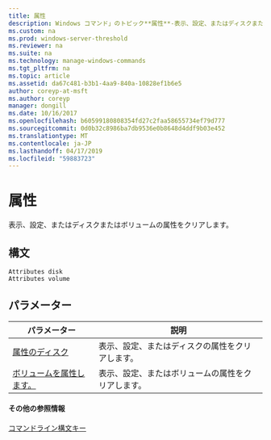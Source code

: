 ```yaml
---
title: 属性
description: Windows コマンド」のトピック**属性**-表示、設定、またはディスクまたはボリュームの属性をクリアします。
ms.custom: na
ms.prod: windows-server-threshold
ms.reviewer: na
ms.suite: na
ms.technology: manage-windows-commands
ms.tgt_pltfrm: na
ms.topic: article
ms.assetid: da67c481-b3b1-4aa9-840a-10828ef1b6e5
author: coreyp-at-msft
ms.author: coreyp
manager: dongill
ms.date: 10/16/2017
ms.openlocfilehash: b60599180808354fd27c2faa58655734ef79d777
ms.sourcegitcommit: 0d0b32c8986ba7db9536e0b8648d4ddf9b03e452
ms.translationtype: MT
ms.contentlocale: ja-JP
ms.lasthandoff: 04/17/2019
ms.locfileid: "59883723"
---
```

# <a name="attributes"></a>属性



表示、設定、またはディスクまたはボリュームの属性をクリアします。

## <a name="syntax"></a>構文

```
Attributes disk
Attributes volume
```

## <a name="parameters"></a>パラメーター

|パラメーター|説明|
|---------|-----------|
|[属性のディスク](attributes-disk.md)|表示、設定、またはディスクの属性をクリアします。|
|[ボリュームを属性します。](attributes-volume.md)|表示、設定、またはボリュームの属性をクリアします。|

#### <a name="additional-references"></a>その他の参照情報

[コマンドライン構文キー](command-line-syntax-key.md)

